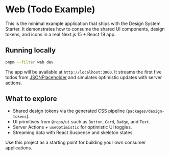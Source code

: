 # Web (Todo Example)

This is the minimal example application that ships with the Design System Starter. It demonstrates how to consume the shared UI components, design tokens, and icons in a real Next.js 15 + React 19 app.

## Running locally

```bash
pnpm --filter web dev
```

The app will be available at `http://localhost:3000`. It streams the first five todos from [JSONPlaceholder](https://jsonplaceholder.typicode.com/) and simulates optimistic updates with server actions.

## What to explore

- Shared design tokens via the generated CSS pipeline (`packages/design-tokens`).
- UI primitives from `@repo/ui` such as `Button`, `Card`, `Badge`, and `Text`.
- Server Actions + `useOptimistic` for optimistic UI toggles.
- Streaming data with React Suspense and skeleton states.

Use this project as a starting point for building your own consumer applications.
